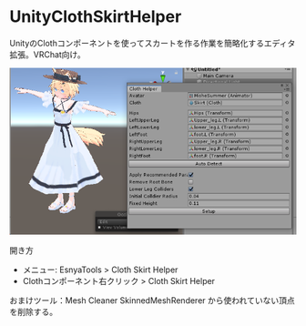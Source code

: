 # UnityClothSkirtHelper
UnityのClothコンポーネントを使ってスカートを作る作業を簡略化するエディタ拡張。VRChat向け。

![Screenshot](Documents~/ss01.png)

開き方
* メニュー: EsnyaTools > Cloth Skirt Helper
* Clothコンポーネント右クリック > Cloth Skirt Helper


おまけツール：Mesh Cleaner
SkinnedMeshRenderer から使われていない頂点を削除する。
